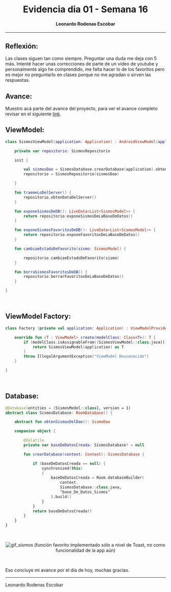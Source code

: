 <center>

# Evidencia dia 01 - Semana 16
#### Leonardo Rodenas Escobar

</center>

---

## **Reflexión:** 
Las clases siguen tan como siempre. Preguntar una duda me deja con 5 más. Intenté hacer unas correcciones de parte de un video de youtube y personalmente algo he comprendido, me falta hacer lo de los favoritos pero es mejor no preguntarlo en clases porque no me agradan o sirven las respuestas.

## **Avance:**

Muestro acá parte del avance del proyecto, para ver el avance completo revisar en el siguiente [link](https://github.com/Leonardo-Rodenas/EjercicioActividad12_Consolidacion).

## **ViewModel:**

~~~Kotlin
class SismosViewModel(application: Application) : AndroidViewModel(application) {

    private var repositorio: SismosRepositorio

    init {

        val sismosDao = SismosDatabase.crearDatabase(application).obtenSismosDelDao()
        repositorio = SismosRepositorio(sismosDao)

    }

    fun traemeLoDelServer() {
        repositorio.obtenDataDelServer()
    }

    fun exponeSismosDeDB(): LiveData<List<SismosModel>> {
        return repositorio.exponeSismosDeLaBaseDeDatos()
    }

    fun exponeSismosFavoritosDeDB(): LiveData<List<SismosModel>> {
        return repositorio.exponeFavoritosDeLaBaseDeDatos()
    }

    fun cambiaeEstadoDeFavorito(sismo: SismosModel) {

        repositorio.cambiaeEstadoDeFavorito(sismo)
    }

    fun borraSismosFavoritosDeDB() {
        repositorio.borrarFavoritosDeLaBaseDeDatos()
    }

}
~~~
<br>

## **ViewModel Factory:**

~~~Kotlin
class Factory (private val application: Application) : ViewModelProvider.Factory {

    override fun <T : ViewModel> create(modelClass: Class<T>): T {
        if (modelClass.isAssignableFrom((SismosViewModel::class.java))) {
            return SismosViewModel(application) as T
        }
        throw IllegalArgumentException("ViewModel Desconocido")
    }

}
~~~
<br>

## **Database:**

~~~Kotlin
@Database(entities = [SismosModel::class], version = 1)
abstract class SismosDatabase: RoomDatabase() {

    abstract fun obtenSismosDelDao(): SismoDao

    companion object {

        @Volatile
        private var baseDeDatosCreada: SismosDatabase? = null

        fun crearDatabase(context: Context): SismosDatabase {

            if (baseDeDatosCreada == null) {
                synchronized(this)
                {
                    baseDeDatosCreada = Room.databaseBuilder(
                        context,
                        SismosDatabase::class.java,
                        "base_De_Datos_Sismos"
                    ).build()
                }
            }
            return baseDeDatosCreada!!
        }
    }
}
~~~
<br>

<center>


![gif_sismos](https://i.imgur.com/OuiEmkt.gif)
(función favorito implementado sólo a nivel de Toast, no como funcionalidad de la app aún)

</center>
<br>

Eso concluye mi avance por el día de hoy, muchas gracias.

---

Leonardo Rodenas Escobar 





